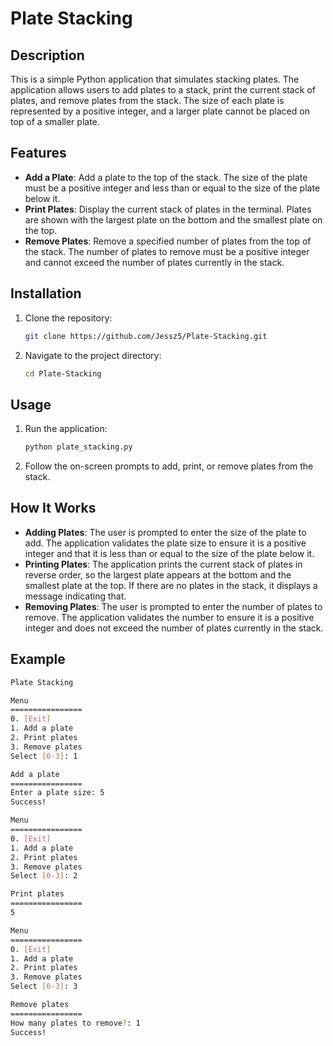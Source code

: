 # Plate Stacking

## Description

This is a simple Python application that simulates stacking plates. The application allows users to add plates to a stack, print the current stack of plates, and remove plates from the stack. The size of each plate is represented by a positive integer, and a larger plate cannot be placed on top of a smaller plate.

## Features

- **Add a Plate**: Add a plate to the top of the stack. The size of the plate must be a positive integer and less than or equal to the size of the plate below it.
- **Print Plates**: Display the current stack of plates in the terminal. Plates are shown with the largest plate on the bottom and the smallest plate on the top.
- **Remove Plates**: Remove a specified number of plates from the top of the stack. The number of plates to remove must be a positive integer and cannot exceed the number of plates currently in the stack.

## Installation

1. Clone the repository:
    ```sh
    git clone https://github.com/Jessz5/Plate-Stacking.git
    ```
2. Navigate to the project directory:
    ```sh
    cd Plate-Stacking
    ```

## Usage

1. Run the application:
    ```sh
    python plate_stacking.py
    ```

2. Follow the on-screen prompts to add, print, or remove plates from the stack.

## How It Works

- **Adding Plates**: The user is prompted to enter the size of the plate to add. The application validates the plate size to ensure it is a positive integer and that it is less than or equal to the size of the plate below it.
- **Printing Plates**: The application prints the current stack of plates in reverse order, so the largest plate appears at the bottom and the smallest plate at the top. If there are no plates in the stack, it displays a message indicating that.
- **Removing Plates**: The user is prompted to enter the number of plates to remove. The application validates the number to ensure it is a positive integer and does not exceed the number of plates currently in the stack.

## Example

```sh
Plate Stacking 

Menu
================
0. [Exit]
1. Add a plate
2. Print plates
3. Remove plates
Select [0-3]: 1

Add a plate
================
Enter a plate size: 5
Success!

Menu
================
0. [Exit]
1. Add a plate
2. Print plates
3. Remove plates
Select [0-3]: 2

Print plates
================
5

Menu
================
0. [Exit]
1. Add a plate
2. Print plates
3. Remove plates
Select [0-3]: 3

Remove plates
================
How many plates to remove?: 1
Success!

